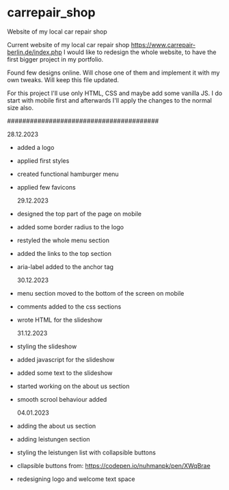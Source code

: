 # carrepair_shop

Website of my local car repair shop

Current website of my local car repair shop https://www.carrepair-berlin.de/index.php
I would like to redesign the whole website, to have the first bigger project in my portfolio.

Found few designs online. Will chose one of them and implement it with my own tweaks.
Will keep this file updated.

For this project I'll use only HTML, CSS and maybe add some vanilla JS.
I do start with mobile first and afterwards I'll apply the changes to the normal size also.

########################################

28.12.2023

- added a logo
- applied first styles
- created functional hamburger menu
- applied few favicons

  29.12.2023

- designed the top part of the page on mobile
- added some border radius to the logo
- restyled the whole menu section
- added the links to the top section
- aria-label added to the anchor tag

  30.12.2023

- menu section moved to the bottom of the screen on mobile
- comments added to the css sections
- wrote HTML for the slideshow

  31.12.2023

- styling the slideshow
- added javascript for the slideshow
- added some text to the slideshow
- started working on the about us section
- smooth scrool behaviour added

  04.01.2023

- adding the about us section
- adding leistungen section
- styling the leistungen list with collapsible buttons
- cllapsible buttons from: https://codepen.io/nuhmanpk/pen/XWqBrae
- redesigning logo and welcome text space
